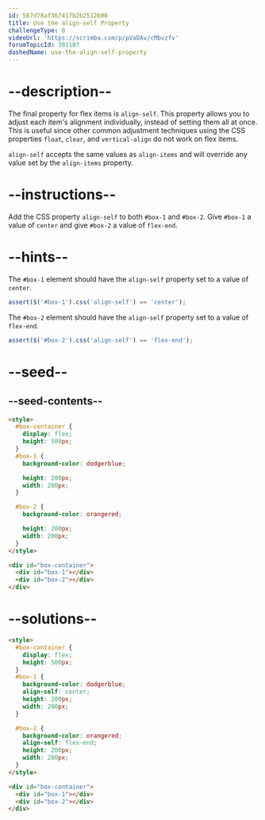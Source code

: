 ```yaml
---
id: 587d78af367417b2b2512b00
title: Use the align-self Property
challengeType: 0
videoUrl: 'https://scrimba.com/p/pVaDAv/cMbvzfv'
forumTopicId: 301107
dashedName: use-the-align-self-property
---
```


# --description--

The final property for flex items is `align-self`. This property allows you to adjust each item's alignment individually, instead of setting them all at once. This is useful since other common adjustment techniques using the CSS properties `float`, `clear`, and `vertical-align` do not work on flex items.

`align-self` accepts the same values as `align-items` and will override any value set by the `align-items` property.

# --instructions--

Add the CSS property `align-self` to both `#box-1` and `#box-2`. Give `#box-1` a value of `center` and give `#box-2` a value of `flex-end`.

# --hints--

The `#box-1` element should have the `align-self` property set to a value of `center`.

```js
assert($('#box-1').css('align-self') == 'center');
```

The `#box-2` element should have the `align-self` property set to a value of `flex-end`.

```js
assert($('#box-2').css('align-self') == 'flex-end');
```

# --seed--

## --seed-contents--

```html
<style>
  #box-container {
    display: flex;
    height: 500px;
  }
  #box-1 {
    background-color: dodgerblue;

    height: 200px;
    width: 200px;
  }

  #box-2 {
    background-color: orangered;

    height: 200px;
    width: 200px;
  }
</style>

<div id="box-container">
  <div id="box-1"></div>
  <div id="box-2"></div>
</div>
```

# --solutions--

```html
<style>
  #box-container {
    display: flex;
    height: 500px;
  }
  #box-1 {
    background-color: dodgerblue;
    align-self: center;
    height: 200px;
    width: 200px;
  }

  #box-2 {
    background-color: orangered;
    align-self: flex-end;
    height: 200px;
    width: 200px;
  }
</style>

<div id="box-container">
  <div id="box-1"></div>
  <div id="box-2"></div>
</div>
```
